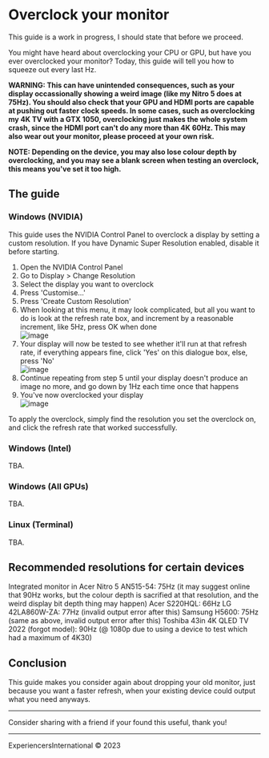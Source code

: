 # Overclock your monitor

This guide is a work in progress, I should state that before we proceed.

You might have heard about overclocking your CPU or GPU, but have you ever overclocked your monitor? Today, this guide will tell you how to squeeze out every last Hz.

**WARNING: This can have unintended consequences, such as your display occassionally showing a weird image (like my Nitro 5 does at 75Hz). You should also check that your GPU and HDMI ports are capable at pushing out faster clock speeds. In some cases, such as overclocking my 4K TV with a GTX 1050, overclocking just makes the whole system crash, since the HDMI port can't do any more than 4K 60Hz. This may also wear out your monitor, please proceed at your own risk.**

**NOTE: Depending on the device, you may also lose colour depth by overclocking, and you may see a blank screen when testing an overclock, this means you've set it too high.**

## The guide

### Windows (NVIDIA)

This guide uses the NVIDIA Control Panel to overclock a display by setting a custom resolution. If you have Dynamic Super Resolution enabled, disable it before starting.

1. Open the NVIDIA Control Panel
2. Go to Display > Change Resolution
3. Select the display you want to overclock
4. Press 'Customise...'
5. Press 'Create Custom Resolution'
6. When looking at this menu, it may look complicated, but all you want to do is look at the refresh rate box, and increment by a reasonable increment, like 5Hz, press OK when done <br> ![image](https://user-images.githubusercontent.com/56035537/218334487-6737412d-2a15-4958-8022-3ef90b3f21c2.png)
7. Your display will now be tested to see whether it'll run at that refresh rate, if everything appears fine, click 'Yes' on this dialogue box, else, press 'No' <br> ![image](https://user-images.githubusercontent.com/56035537/218334574-129d6ce3-607e-42c8-a990-57fcfd5d2803.png)
8. Continue repeating from step 5 until your display doesn't produce an image no more, and go down by 1Hz each time once that happens
9. You've now overclocked your display <br> ![image](https://user-images.githubusercontent.com/56035537/218335274-6b83aa24-55da-40f3-8fa3-b1bdc8e9fa31.png)

To apply the overclock, simply find the resolution you set the overclock on, and click the refresh rate that worked successfully.

### Windows (Intel)

TBA.

### Windows (All GPUs)

TBA.

### Linux (Terminal)

TBA.

## Recommended resolutions for certain devices

Integrated monitor in Acer Nitro 5 AN515-54: 75Hz (it may suggest online that 90Hz works, but the colour depth is sacrified at that resolution, and the weird display bit depth thing may happen)
Acer S220HQL: 66Hz
LG 42LA860W-ZA: 77Hz (invalid output error after this)
Samsung H5600: 75Hz (same as above, invalid output error after this)
Toshiba 43in 4K QLED TV 2022 (forgot model): 90Hz (@ 1080p due to using a device to test which had a maximum of 4K30)

## Conclusion

This guide makes you consider again about dropping your old monitor, just because you want a faster refresh, when your existing device could output what you need anyways.

---

Consider sharing with a friend if your found this useful, thank you!

---

ExperiencersInternational © 2023
